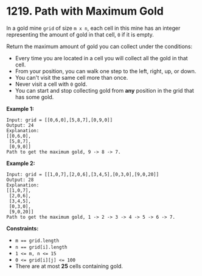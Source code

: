 # 1219. Path with Maximum Gold

In a gold mine `grid` of size `m x n`, each cell in this mine has an
integer representing the amount of gold in that cell, `0` if it is
empty.

Return the maximum amount of gold you can collect under the conditions:

-   Every time you are located in a cell you will collect all the gold
    in that cell.
-   From your position, you can walk one step to the left, right, up, or
    down.
-   You can't visit the same cell more than once.
-   Never visit a cell with `0` gold.
-   You can start and stop collecting gold from **any** position in the
    grid that has some gold.

 

**Example 1:**

    Input: grid = [[0,6,0],[5,8,7],[0,9,0]]
    Output: 24
    Explanation:
    [[0,6,0],
     [5,8,7],
     [0,9,0]]
    Path to get the maximum gold, 9 -> 8 -> 7.

**Example 2:**

    Input: grid = [[1,0,7],[2,0,6],[3,4,5],[0,3,0],[9,0,20]]
    Output: 28
    Explanation:
    [[1,0,7],
     [2,0,6],
     [3,4,5],
     [0,3,0],
     [9,0,20]]
    Path to get the maximum gold, 1 -> 2 -> 3 -> 4 -> 5 -> 6 -> 7.

 

**Constraints:**

-   `m == grid.length`
-   `n == grid[i].length`
-   `1 <= m, n <= 15`
-   `0 <= grid[i][j] <= 100`
-   There are at most **25** cells containing gold.
